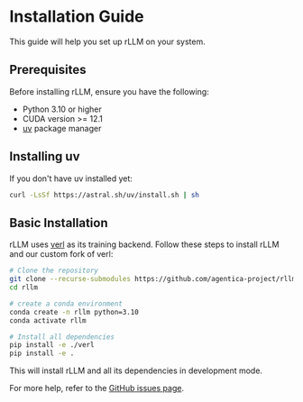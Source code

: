 # Installation Guide

This guide will help you set up rLLM on your system.

## Prerequisites

Before installing rLLM, ensure you have the following:

- Python 3.10 or higher
- CUDA version >= 12.1
- [uv](https://docs.astral.sh/uv/) package manager

## Installing uv

If you don't have uv installed yet:

```bash
curl -LsSf https://astral.sh/uv/install.sh | sh
```

## Basic Installation

rLLM uses [verl](https://github.com/volcengine/verl) as its training backend. Follow these steps to install rLLM and our custom fork of verl:

```bash
# Clone the repository
git clone --recurse-submodules https://github.com/agentica-project/rllm.git
cd rllm

# create a conda environment
conda create -n rllm python=3.10
conda activate rllm

# Install all dependencies
pip install -e ./verl
pip install -e .
```

This will install rLLM and all its dependencies in development mode.

For more help, refer to the [GitHub issues page](https://github.com/agentica-project/rllm/issues). 